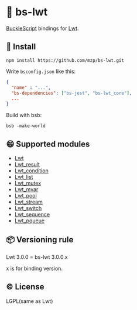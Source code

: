# :twisted_rightwards_arrows: bs-lwt
[BuckleScript](https://github.com/bloomberg/bucklescript) bindings for [Lwt](https://github.com/ocsigen/lwt).

## :gift: Install

```
npm install https://github.com/mzp/bs-lwt.git
```

Write `bsconfig.json` like this:

```json
{
  "name" : "...",
  "bs-dependencies": ["bs-jest", "bs-lwt_core"],
  ...
}
```

Build with bsb:

```
bsb -make-world
```

## :smile: Supported modules

 * [Lwt](https://ocsigen.org/lwt/3.0.0/api/Lwt)
 * [Lwt_result](https://ocsigen.org/lwt/3.0.0/api/Lwt_result)
 * [Lwt_condition](https://ocsigen.org/lwt/3.0.0/api/Lwt_condition)
 * [Lwt_list](https://ocsigen.org/lwt/3.0.0/api/Lwt_list)
 * [Lwt_mutex](https://ocsigen.org/lwt/3.0.0/api/Lwt_mutex)
 * [Lwt_mvar](https://ocsigen.org/lwt/3.0.0/api/Lwt_mvar)
 * [Lwt_pool](https://ocsigen.org/lwt/3.0.0/api/Lwt_pool)
 * [Lwt_stream](https://ocsigen.org/lwt/3.0.0/api/Lwt_stream)
 * [Lwt_switch](https://ocsigen.org/lwt/3.0.0/api/Lwt_switch)
 * [Lwt_sequence](https://ocsigen.org/lwt/3.0.0/api/Lwt_sequence)
 * [Lwt_pqueue](https://ocsigen.org/lwt/3.0.0/api/Lwt_pqueue)

## :package: Versioning rule
Lwt 3.0.0 = bs-lwt 3.0.0.x

x is for binding version.

## :copyright: License
LGPL(same as Lwt)
